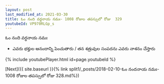 ```yaml
---
layout: post
last_modified_at: 2021-03-30
title: ఓం నంది వర్ధనాయ నమః- 1008 రోజుల తపస్సులో రోజు  329
youtubeId: VP970RLGp_s
---
```

 
 
 ఓం నంది వర్ధనాయ నమః  
 
 -  ఎవరు భక్తుల ఆనందాన్ని పెంచుతారు / తన శత్రువుల సంపదను ఎవరు నాశనం చేస్తారు 
 
  
 
  
 
 
 
 
 
 


{% include youtubePlayer.html id=page.youtubeId %}
 
[Next]({{ site.baseurl }}{% link  split1/_posts/2018-02-10-ఓం నందనాయ నమః- 1008 రోజుల తపస్సులో రోజు  328.md%})
 
